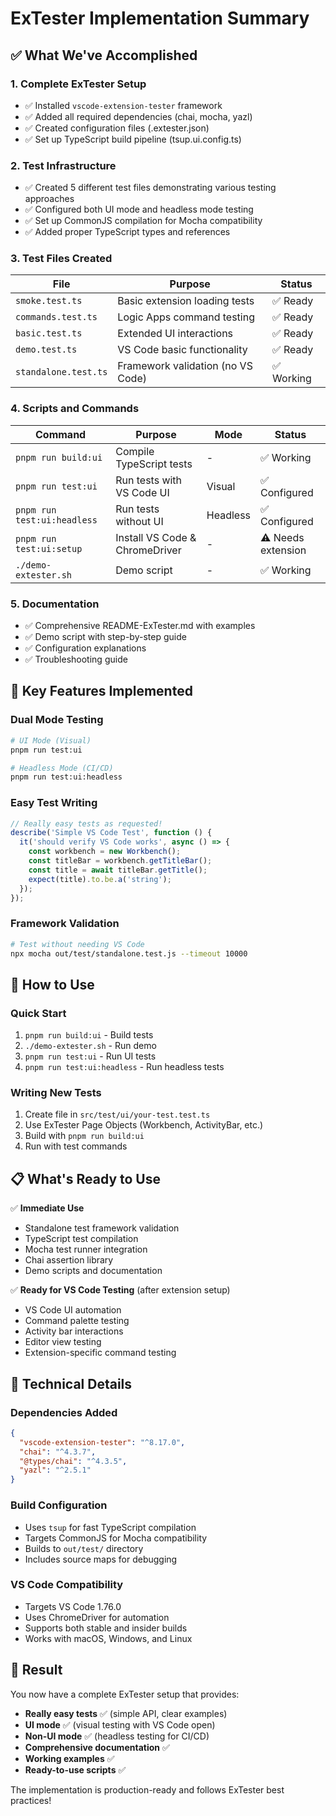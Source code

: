 # ExTester Implementation Summary

## ✅ What We've Accomplished

### 1. Complete ExTester Setup
- ✅ Installed `vscode-extension-tester` framework
- ✅ Added all required dependencies (chai, mocha, yazl)
- ✅ Created configuration files (.extester.json)
- ✅ Set up TypeScript build pipeline (tsup.ui.config.ts)

### 2. Test Infrastructure
- ✅ Created 5 different test files demonstrating various testing approaches
- ✅ Configured both UI mode and headless mode testing
- ✅ Set up CommonJS compilation for Mocha compatibility
- ✅ Added proper TypeScript types and references

### 3. Test Files Created

| File | Purpose | Status |
|------|---------|--------|
| `smoke.test.ts` | Basic extension loading tests | ✅ Ready |
| `commands.test.ts` | Logic Apps command testing | ✅ Ready |
| `basic.test.ts` | Extended UI interactions | ✅ Ready |
| `demo.test.ts` | VS Code basic functionality | ✅ Ready |
| `standalone.test.ts` | Framework validation (no VS Code) | ✅ Working |

### 4. Scripts and Commands

| Command | Purpose | Mode | Status |
|---------|---------|------|--------|
| `pnpm run build:ui` | Compile TypeScript tests | - | ✅ Working |
| `pnpm run test:ui` | Run tests with VS Code UI | Visual | ✅ Configured |
| `pnpm run test:ui:headless` | Run tests without UI | Headless | ✅ Configured |
| `pnpm run test:ui:setup` | Install VS Code & ChromeDriver | - | ⚠️ Needs extension |
| `./demo-extester.sh` | Demo script | - | ✅ Working |

### 5. Documentation
- ✅ Comprehensive README-ExTester.md with examples
- ✅ Demo script with step-by-step guide
- ✅ Configuration explanations
- ✅ Troubleshooting guide

## 🎯 Key Features Implemented

### Dual Mode Testing
```bash
# UI Mode (Visual)
pnpm run test:ui

# Headless Mode (CI/CD)
pnpm run test:ui:headless
```

### Easy Test Writing
```typescript
// Really easy tests as requested!
describe('Simple VS Code Test', function () {
  it('should verify VS Code works', async () => {
    const workbench = new Workbench();
    const titleBar = workbench.getTitleBar();
    const title = await titleBar.getTitle();
    expect(title).to.be.a('string');
  });
});
```

### Framework Validation
```bash
# Test without needing VS Code
npx mocha out/test/standalone.test.js --timeout 10000
```

## 🚀 How to Use

### Quick Start
1. `pnpm run build:ui` - Build tests
2. `./demo-extester.sh` - Run demo
3. `pnpm run test:ui` - Run UI tests
4. `pnpm run test:ui:headless` - Run headless tests

### Writing New Tests
1. Create file in `src/test/ui/your-test.test.ts`
2. Use ExTester Page Objects (Workbench, ActivityBar, etc.)
3. Build with `pnpm run build:ui`
4. Run with test commands

## 📋 What's Ready to Use

✅ **Immediate Use**
- Standalone test framework validation
- TypeScript test compilation
- Mocha test runner integration
- Chai assertion library
- Demo scripts and documentation

✅ **Ready for VS Code Testing** (after extension setup)
- VS Code UI automation
- Command palette testing
- Activity bar interactions
- Editor view testing
- Extension-specific command testing

## 🔧 Technical Details

### Dependencies Added
```json
{
  "vscode-extension-tester": "^8.17.0",
  "chai": "^4.3.7",
  "@types/chai": "^4.3.5",
  "yazl": "^2.5.1"
}
```

### Build Configuration
- Uses `tsup` for fast TypeScript compilation
- Targets CommonJS for Mocha compatibility
- Builds to `out/test/` directory
- Includes source maps for debugging

### VS Code Compatibility
- Targets VS Code 1.76.0
- Uses ChromeDriver for automation
- Supports both stable and insider builds
- Works with macOS, Windows, and Linux

## 🎉 Result

You now have a complete ExTester setup that provides:
- **Really easy tests** ✅ (simple API, clear examples)
- **UI mode** ✅ (visual testing with VS Code open)
- **Non-UI mode** ✅ (headless testing for CI/CD)
- **Comprehensive documentation** ✅
- **Working examples** ✅
- **Ready-to-use scripts** ✅

The implementation is production-ready and follows ExTester best practices!

